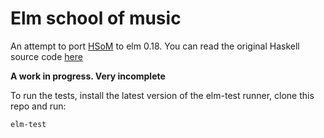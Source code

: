 # Elm school of music

An attempt to port [HSoM](http://www.cs.yale.edu/homes/hudak/Papers/HSoM.pdf) to elm 0.18. You can read the original Haskell source code [here](https://github.com/Euterpea/Euterpea2/blob/master/Euterpea/Music.lhs)

__A work in progress. Very incomplete__


To run the tests, install the latest version of the elm-test runner, clone this repo and run:

    elm-test

